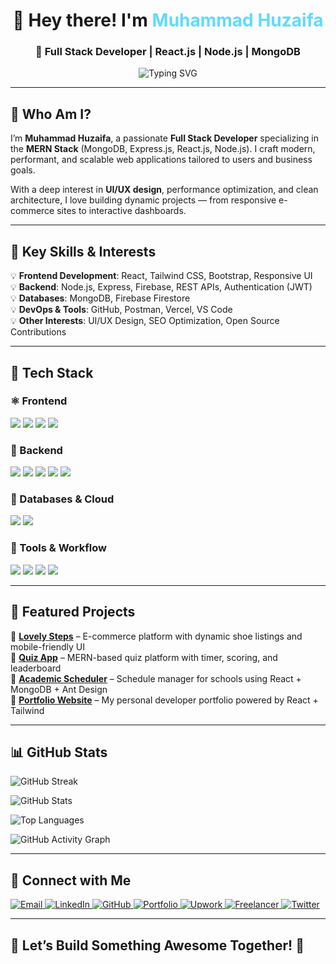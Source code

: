 <h1 align="center">👋 Hey there! I'm <span style="color:#61dafb">Muhammad Huzaifa</span></h1>
<h3 align="center">🚀 Full Stack Developer | React.js | Node.js | MongoDB </h3>

<p align="center">
  <img src="https://readme-typing-svg.demolab.com?font=Fira+Code&size=22&pause=1000&color=61DAFB&center=true&vCenter=true&width=600&lines=MERN+Stack+Web+Developer;React+%7C+Node.js+%7C+MongoDB;Building+Scalable+Web+Apps;Transforming+Ideas+Into+Reality" alt="Typing SVG" />
</p>

---

## 📌 Who Am I?

I’m **Muhammad Huzaifa**, a passionate **Full Stack Developer** specializing in the **MERN Stack** (MongoDB, Express.js, React.js, Node.js). I craft modern, performant, and scalable web applications tailored to users and business goals.

With a deep interest in **UI/UX design**, performance optimization, and clean architecture, I love building dynamic projects — from responsive e-commerce sites to interactive dashboards.

---

## 🌟 Key Skills & Interests

💡 **Frontend Development**: React, Tailwind CSS, Bootstrap, Responsive UI  
💡 **Backend**: Node.js, Express, Firebase, REST APIs, Authentication (JWT)  
💡 **Databases**: MongoDB, Firebase Firestore  
💡 **DevOps & Tools**: GitHub, Postman, Vercel, VS Code  
💡 **Other Interests**: UI/UX Design, SEO Optimization, Open Source Contributions

---

## 🚀 Tech Stack  

### ⚛️ Frontend  
<p>
  <img src="https://img.shields.io/badge/React-61DAFB?style=for-the-badge&logo=react&logoColor=black" />
  <img src="https://img.shields.io/badge/JavaScript-F7DF1E?style=for-the-badge&logo=javascript&logoColor=black" />
  <img src="https://img.shields.io/badge/TailwindCSS-06B6D4?style=for-the-badge&logo=tailwindcss&logoColor=white" />
  <img src="https://img.shields.io/badge/Bootstrap-7952B3?style=for-the-badge&logo=bootstrap&logoColor=white" />
</p>

### 🔧 Backend  
<p>
  <img src="https://img.shields.io/badge/Node.js-339933?style=for-the-badge&logo=nodedotjs&logoColor=white" />
  <img src="https://img.shields.io/badge/Express.js-000000?style=for-the-badge&logo=express&logoColor=white" />
  <img src="https://img.shields.io/badge/REST%20API-FF6F00?style=for-the-badge&logo=fastapi&logoColor=white" />
  <img src="https://img.shields.io/badge/JWT-000000?style=for-the-badge&logo=jsonwebtokens&logoColor=white" />
  <img src="https://img.shields.io/badge/Firebase-FFCA28?style=for-the-badge&logo=firebase&logoColor=black" />
</p>

### 📡 Databases & Cloud  
<p>
  <img src="https://img.shields.io/badge/MongoDB-47A248?style=for-the-badge&logo=mongodb&logoColor=white" />
  <img src="https://img.shields.io/badge/Firebase-FFCA28?style=for-the-badge&logo=firebase&logoColor=black" />
</p>

### 🧰 Tools & Workflow  
<p>
  <img src="https://img.shields.io/badge/GitHub-181717?style=for-the-badge&logo=github&logoColor=white" />
  <img src="https://img.shields.io/badge/Postman-FF6C37?style=for-the-badge&logo=postman&logoColor=white" />
  <img src="https://img.shields.io/badge/VS%20Code-007ACC?style=for-the-badge&logo=visualstudiocode&logoColor=white" />
  <img src="https://img.shields.io/badge/Vercel-000000?style=for-the-badge&logo=vercel&logoColor=white" />
</p>

---

## 💼 Featured Projects

🔹 [**Lovely Steps**](https://www.lovelysteps.shop) – E-commerce platform with dynamic shoe listings and mobile-friendly UI  
🔹 [**Quiz App**](https://quiz.afaq.dev) – MERN-based quiz platform with timer, scoring, and leaderboard  
🔹 [**Academic Scheduler**](https://www.academic-scheduler.com/) – Schedule manager for schools using React + MongoDB + Ant Design  
🔹 [**Portfolio Website**](https://huzaifa-dev.vercel.app) – My personal developer portfolio powered by React + Tailwind

---

## 📊 GitHub Stats  

<p>
  <img src="https://streak-stats.demolab.com/?user=Huzaifa-io&theme=react&count_private=true&hide_border=true" alt="GitHub Streak" />
</p>

<p>
<img src="https://github-readme-stats.vercel.app/api?username=Huzaifa-io&include_all_commits=true&show_icons=true&count_private=true&theme=react&hide_border=true" alt="GitHub Stats" />
</p>

<p>
  <img src="https://github-readme-stats.vercel.app/api/top-langs/?username=Huzaifa-io&layout=compact&count_private=true&theme=react&hide_border=true" alt="Top Languages" />
</p>

<p>
  <img src="https://github-readme-activity-graph.vercel.app/graph?username=Huzaifa-io&count_private=true&theme=react-dark&hide_border=true" alt="GitHub Activity Graph" />
</p>

---

## 📢 Connect with Me

<p>
  <a href="mailto:huzaifa.pro.dev@gmail.com">
    <img src="https://img.shields.io/badge/Email-D14836?style=for-the-badge&logo=gmail&logoColor=white" alt="Email" />
  </a>
  <a href="https://www.linkedin.com/in/muhammad-huzaifa-902556373/">
    <img src="https://img.shields.io/badge/LinkedIn-0A66C2?style=for-the-badge&logo=linkedin&logoColor=white" alt="LinkedIn" />
  </a>
  <a href="https://github.com/Huzaifa-io">
    <img src="https://img.shields.io/badge/GitHub-181717?style=for-the-badge&logo=github&logoColor=white" alt="GitHub" />
  </a>
  <a href="https://huzaifa-dev.vercel.app">
    <img src="https://img.shields.io/badge/Portfolio-000000?style=for-the-badge&logo=vercel&logoColor=white" alt="Portfolio" />
  </a>
  <a href="https://www.upwork.com/freelancers/~012c70050c2d61f6d5">
    <img src="https://img.shields.io/badge/Upwork-6FDA44?style=for-the-badge&logo=upwork&logoColor=white" alt="Upwork" />
  </a>
  <a href="https://www.freelancer.com/u/HuzaifaDevz">
    <img src="https://img.shields.io/badge/Freelancer-29B2FE?style=for-the-badge&logo=freelancer&logoColor=white" alt="Freelancer" />
  </a>
  <a href="https://x.com/HuzaifaDevz">
    <img src="https://img.shields.io/badge/X(Twitter)-000000?style=for-the-badge&logo=X&logoColor=white" alt="Twitter" />
  </a>
</p>

---

## 💙 Let’s Build Something Awesome Together! 🚀

